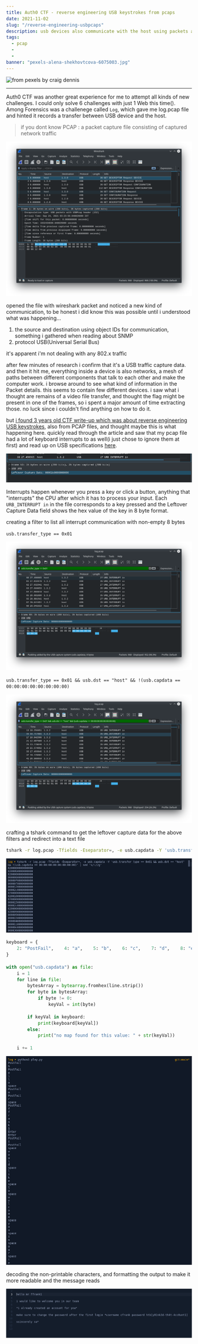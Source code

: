 ```yaml
---
title: Auth0 CTF - reverse engineering USB keystrokes from pcaps
date: 2021-11-02
slug: "/reverse-engineering-usbpcaps"
description: usb devices also communicate with the host using packets and can be anlyzed using packet inspection tool; i used wireshark to inspect a pcap file and reverse engineer keystrokes to find a flag inside 
tags:
  - pcap
  - 
  - 
banner: "pexels-alena-shekhovtcova-6075003.jpg"
---
```


![from pexels by craig dennis](pexels-craig-dennis-57007.jpg)

---

Auth0 CTF was another great experience for me to attempt all kinds of new challenges. I could only solve 6 challenges with just 1 Web this time(). Among Forensics was a challenege called `Log`, which gave me log.pcap file and hinted it records a transfer between USB device and the host. 

> if you dont know PCAP : a packet capture file consisting of captured network traffic 

![wireshark.png](wireshark.png)

opened the file with wireshark packet and noticed a new kind of communication, to be honest i did know this was possible until i understood what was happening...

1. the source and destination using object IDs for communication, something i gathered when reading about SNMP
2. protocol USB(Universal Serial Bus) 

it's apparent i'm not dealing with any 802.x traffic

after few minutes of research i confirm that it's a USB traffic capture data. and then it hit me, everything inside a device is also networks, a mesh of paths between different components that talk to each other and make the computer work. i browse around to see what kind of information in the Packet details. this seems to contain few different devices. i saw what i thought are remains of a video file transfer, and thought the flag might be present in one of the frames, so i spent a major amount of time extracting those. no luck since i couldn't find anything on how to do it. 

but [i found 3 years old CTF write-up which was about reverse engineering USB keystrokes](https://abawazeeer.medium.com/kaizen-ctf-2018-reverse-engineer-usb-keystrok-from-pcap-file-2412351679f4), also from PCAP files, and thought maybe this is what happening here. quickly read through the article and saw that my pcap file had a lot of keyboard interrupts to as well(i just chose to ignore them at first) and read up on USB specifications [here](https://www.beyondlogic.org/usbnutshell/usb4.shtml#Interrupt).

![leftover.png](leftover.png)

Interrupts happen whenever you press a key or click a button, anything that "interrupts" the CPU after which it has to process your input. Each `URB_INTERRUPT in` in the file corresponds to a key pressed and the Leftover Capture Data field shows the hex value of the key in 8 byte format.

creating a filter to list all interrupt communication with non-empty 8 bytes 

`usb.transfer_type == 0x01`

![interrupt.png](interrupt.png)

`usb.transfer_type == 0x01 && usb.dst == "host" && !(usb.capdata == 00:00:00:00:00:00:00:00)`

![interrupt_non_empty.png](interrupt_non_empty.png)

crafting a tshark command to get the leftover capture data for the above filters and redirect into a text file

```bash
tshark -r log.pcap -Tfields -Eseparator=, -e usb.capdata -Y 'usb.transfer_type == 0x01 && usb.dst == "host" && !(usb.capdata == 00:00:00:00:00:00:00:00)' | sed 's/://g' > usb.capdata
```

![capturedata.png](capturedata.png)

```python
keyboard = {
    2: "PostFail",    4: "a",    5: "b",    6: "c",    7: "d",    8: "e",    9: "f",    10: "g",    11: "h",    12: "i",    13: "j",    14: "k",    15: "l",    16: "m",    17: "n",    18: "o",    19: "p",    20: "q",    21: "r",    22: "s",    23: "t",    24: "u",    25: "v",    26: "w",    27: "x",    28: "y",    29: "z",    30: "1",    31: "2",    32: "3",    33: "4",    34: "5",    35: "6",    36: "7",    37: "8",    38: "9",    39: "0",    40: "Enter",    41: "esc",    2: "del",    43: "tab",    44: "space",    45: "-",    47: "[",    48: "]",    51: "DownArrow",    54: "1",    55: "*",    56: "/",    57: "CapsLock",    79: "RightArrow",    80: "LeftArrow"
}

with open("usb.capdata") as file:
    i = 1
    for line in file:
        bytesArray = bytearray.fromhex(line.strip())
        for byte in bytesArray:
            if byte != 0:
                keyVal = int(byte)

        if keyVal in keyboard:
            print(keyboard[keyVal])
        else:
            print("no map found for this value: " + str(keyVal))

    i += 1
```

![output.png](output.png)

decoding the non-printable characters, and formatting the output to make it more readable and the message reads

![flag.png](flag.png)
